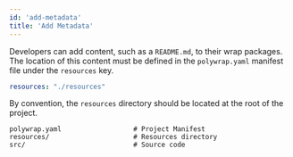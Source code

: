 ```yaml
---
id: 'add-metadata'
title: 'Add Metadata'
---
```


Developers can add content, such as a `README.md`, to their wrap packages. The location of this content must be defined in the `polywrap.yaml` manifest file under the `resources` key. 

```yaml title="polywrap.yaml"
resources: "./resources"
```

By convention, the `resources` directory should be located at the root of the project.

``` title="Project Folder"
polywrap.yaml                  # Project Manifest
resources/                     # Resources directory
src/                           # Source code
```

